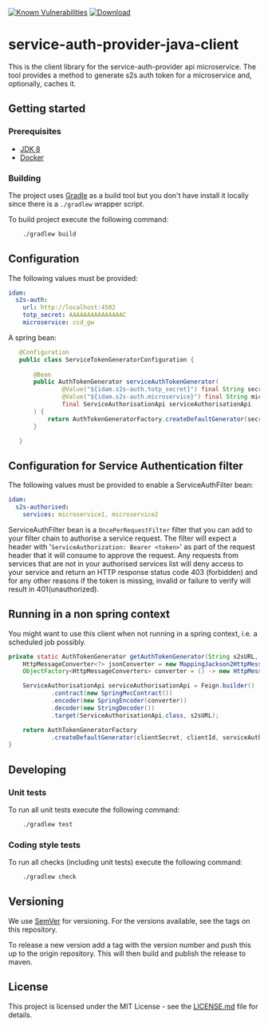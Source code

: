 [![Known Vulnerabilities](https://snyk.io/test/github/hmcts/service-auth-provider-java-client/badge.svg)](https://snyk.io/test/github/hmcts/service-auth-provider-java-client)
[ ![Download](https://api.bintray.com/packages/hmcts/hmcts-maven/service-auth-provider-client/images/download.svg) ](https://bintray.com/hmcts/hmcts-maven/service-auth-provider-client/_latestVersion)

# service-auth-provider-java-client

This is the client library for the service-auth-provider api microservice.
The tool provides a method to generate s2s auth token for a microservice and, optionally, caches it.


## Getting started

### Prerequisites

- [JDK 8](https://www.oracle.com/java)
- [Docker](https://www.docker.com)

### Building

The project uses [Gradle](https://gradle.org) as a build tool but you don't have install it locally since there is a
`./gradlew` wrapper script.  

To build project execute the following command:

```bash
    ./gradlew build
```
## Configuration
The following values must be provided:
```yaml
idam:
  s2s-auth:
    url: http://localhost:4502
    totp_secret: AAAAAAAAAAAAAAAC
    microservice: ccd_gw
```

A spring bean:
```java
   @Configuration
   public class ServiceTokenGeneratorConfiguration {
   
       @Bean
       public AuthTokenGenerator serviceAuthTokenGenerator(
               @Value("${idam.s2s-auth.totp_secret}") final String secret,
               @Value("${idam.s2s-auth.microservice}") final String microService,
               final ServiceAuthorisationApi serviceAuthorisationApi
       ) {
           return AuthTokenGeneratorFactory.createDefaultGenerator(secret, microService, serviceAuthorisationApi);
       }

   }
``` 
## Configuration for Service Authentication filter
The following values must be provided to enable a ServiceAuthFilter bean:
```yaml
idam:
  s2s-authorised:
    services: microservice1, microservice2
```
ServiceAuthFilter bean is a `OncePerRequestFilter` filter that you can add to your filter chain to authorise a service 
request. The filter will expect a header with '`ServiceAuthorization: Bearer <token>`' as part of the request header that it will consume 
to approve the request. Any requests from services that are not in your authorised services list will deny access 
to your service and return an HTTP response status code 403 (forbidden) and for any other reasons if the token is
missing, invalid or failure to verify will result in 401(unauthorized).

## Running in a non spring context

You might want to use this client when not running in a spring context, i.e. a scheduled job possibly.

```java
private static AuthTokenGenerator getAuthTokenGenerator(String s2sURL, String clientId, String clientSecret) {
    HttpMessageConverter<?> jsonConverter = new MappingJackson2HttpMessageConverter(new ObjectMapper());
    ObjectFactory<HttpMessageConverters> converter = () -> new HttpMessageConverters(jsonConverter);

    ServiceAuthorisationApi serviceAuthorisationApi = Feign.builder()
            .contract(new SpringMvcContract())
            .encoder(new SpringEncoder(converter))
            .decoder(new StringDecoder())
            .target(ServiceAuthorisationApi.class, s2sURL);

    return AuthTokenGeneratorFactory
            .createDefaultGenerator(clientSecret, clientId, serviceAuthorisationApi);
}
```

## Developing

### Unit tests

To run all unit tests execute the following command:

```bash
    ./gradlew test
```

### Coding style tests

To run all checks (including unit tests) execute the following command:

```bash
    ./gradlew check
```

## Versioning

We use [SemVer](http://semver.org/) for versioning.
For the versions available, see the tags on this repository.

To release a new version add a tag with the version number and push this up to the origin repository. This will then 
build and publish the release to maven.

## License

This project is licensed under the MIT License - see the [LICENSE.md](LICENSE.md) file for details.

